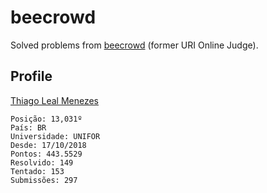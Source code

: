 # beecrowd

Solved problems from [beecrowd](https://judge.beecrowd.com/) (former URI Online Judge).

## Profile

[Thiago Leal Menezes](https://www.beecrowd.com.br/judge/en/profile/295490)

    Posição: 13,031º
    País: BR
    Universidade: UNIFOR
    Desde: 17/10/2018
    Pontos: 443.5529
    Resolvido: 149
    Tentado: 153
    Submissões: 297

